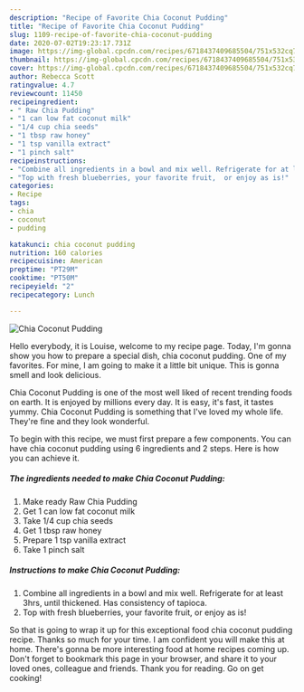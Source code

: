 ```yaml
---
description: "Recipe of Favorite Chia Coconut Pudding"
title: "Recipe of Favorite Chia Coconut Pudding"
slug: 1109-recipe-of-favorite-chia-coconut-pudding
date: 2020-07-02T19:23:17.731Z
image: https://img-global.cpcdn.com/recipes/6718437409685504/751x532cq70/chia-coconut-pudding-recipe-main-photo.jpg
thumbnail: https://img-global.cpcdn.com/recipes/6718437409685504/751x532cq70/chia-coconut-pudding-recipe-main-photo.jpg
cover: https://img-global.cpcdn.com/recipes/6718437409685504/751x532cq70/chia-coconut-pudding-recipe-main-photo.jpg
author: Rebecca Scott
ratingvalue: 4.7
reviewcount: 11450
recipeingredient:
- " Raw Chia Pudding"
- "1 can low fat coconut milk"
- "1/4 cup chia seeds"
- "1 tbsp raw honey"
- "1 tsp vanilla extract"
- "1 pinch salt"
recipeinstructions:
- "Combine all ingredients in a bowl and mix well. Refrigerate for at least 3hrs, until thickened. Has consistency of tapioca."
- "Top with fresh blueberries, your favorite fruit,  or enjoy as is!"
categories:
- Recipe
tags:
- chia
- coconut
- pudding

katakunci: chia coconut pudding 
nutrition: 160 calories
recipecuisine: American
preptime: "PT29M"
cooktime: "PT50M"
recipeyield: "2"
recipecategory: Lunch

---
```



![Chia Coconut Pudding](https://img-global.cpcdn.com/recipes/6718437409685504/751x532cq70/chia-coconut-pudding-recipe-main-photo.jpg)

Hello everybody, it is Louise, welcome to my recipe page. Today, I'm gonna show you how to prepare a special dish, chia coconut pudding. One of my favorites. For mine, I am going to make it a little bit unique. This is gonna smell and look delicious.



Chia Coconut Pudding is one of the most well liked of recent trending foods on earth. It is enjoyed by millions every day. It is easy, it's fast, it tastes yummy. Chia Coconut Pudding is something that I've loved my whole life. They're fine and they look wonderful.


To begin with this recipe, we must first prepare a few components. You can have chia coconut pudding using 6 ingredients and 2 steps. Here is how you can achieve it.

<!--inarticleads1-->

##### The ingredients needed to make Chia Coconut Pudding:

1. Make ready  Raw Chia Pudding
1. Get 1 can low fat coconut milk
1. Take 1/4 cup chia seeds
1. Get 1 tbsp raw honey
1. Prepare 1 tsp vanilla extract
1. Take 1 pinch salt




<!--inarticleads2-->

##### Instructions to make Chia Coconut Pudding:

1. Combine all ingredients in a bowl and mix well. Refrigerate for at least 3hrs, until thickened. Has consistency of tapioca.
1. Top with fresh blueberries, your favorite fruit,  or enjoy as is!




So that is going to wrap it up for this exceptional food chia coconut pudding recipe. Thanks so much for your time. I am confident you will make this at home. There's gonna be more interesting food at home recipes coming up. Don't forget to bookmark this page in your browser, and share it to your loved ones, colleague and friends. Thank you for reading. Go on get cooking!
